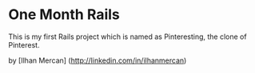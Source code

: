 # One Month Rails

This is my first Rails project which is named as Pinteresting, the clone of Pinterest.

by [Ilhan Mercan] (http://linkedin.com/in/ilhanmercan)